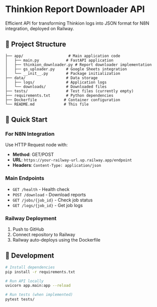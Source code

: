 # Thinkion Report Downloader API

Efficient API for transforming Thinkion logs into JSON format for N8N integration, deployed on Railway.

## 📁 Project Structure

```
├── app/                    # Main application code
│   ├── main.py            # FastAPI application
│   ├── thinkion_downloader.py # Report downloader implementation
│   ├── gs_uploader.py     # Google Sheets integration
│   └── __init__.py        # Package initialization
├── data/                  # Data storage
│   ├── logs/              # Application logs
│   └── downloads/         # Downloaded files
├── tests/                 # Test files (currently empty)
├── requirements.txt       # Python dependencies
├── Dockerfile            # Container configuration
└── README.md             # This file
```

## 🚀 Quick Start

### For N8N Integration

Use HTTP Request node with:
- **Method**: GET/POST
- **URL**: `https://your-railway-url.up.railway.app/endpoint`
- **Headers**: `Content-Type: application/json`

### Main Endpoints

- `GET /health` - Health check
- `POST /download` - Download reports
- `GET /jobs/{job_id}` - Check job status
- `GET /logs/{job_id}` - Get job logs

### Railway Deployment

1. Push to GitHub
2. Connect repository to Railway
3. Railway auto-deploys using the Dockerfile

## 🔧 Development

```bash
# Install dependencies
pip install -r requirements.txt

# Run API locally
uvicorn app.main:app --reload

# Run tests (when implemented)
pytest tests/
``` 